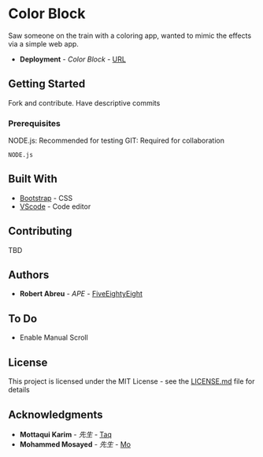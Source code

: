 # Color Block

Saw someone on the train with a coloring app, wanted to mimic the effects via a simple web app.
* **Deployment** - *Color Block* - [URL](https://fiveeightyeight.github.io/colorBlock/)

## Getting Started

Fork and contribute. Have descriptive commits

### Prerequisites

NODE.js: Recommended for testing
GIT: Required for collaboration

```
NODE.js
```

## Built With

* [Bootstrap](https://getbootstrap.com) - CSS 
* [VScode](https://code.visualstudio.com/) -  Code editor 

## Contributing

TBD


## Authors

* **Robert Abreu** - *APE* - [FiveEightyEight](https://github.com/FiveEightyEight)


## To Do

* Enable Manual Scroll


## License

This project is licensed under the MIT License - see the [LICENSE.md](LICENSE.md) file for details

## Acknowledgments

* **Mottaqui Karim** - *先生* - [Taq](https://github.com/mottaquikarim)
* **Mohammed Mosayed** - *先生* - [Mo](https://github.com/mmosayed)





